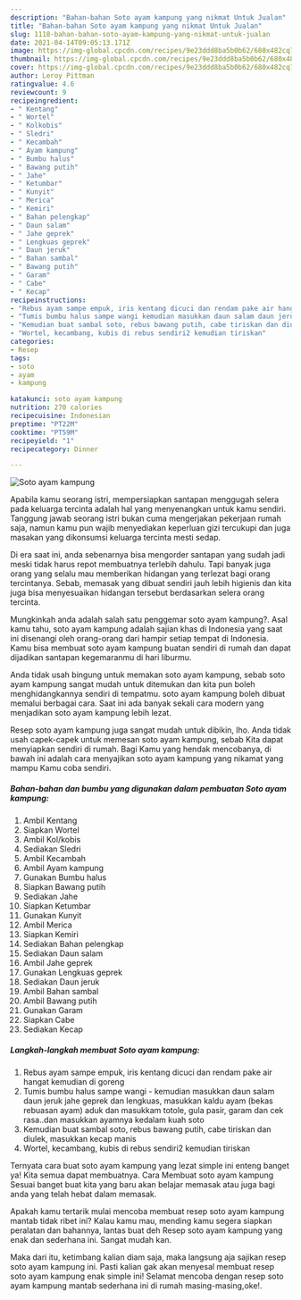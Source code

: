 ```yaml
---
description: "Bahan-bahan Soto ayam kampung yang nikmat Untuk Jualan"
title: "Bahan-bahan Soto ayam kampung yang nikmat Untuk Jualan"
slug: 1118-bahan-bahan-soto-ayam-kampung-yang-nikmat-untuk-jualan
date: 2021-04-14T09:05:13.171Z
image: https://img-global.cpcdn.com/recipes/9e23ddd8ba5b0b62/680x482cq70/soto-ayam-kampung-foto-resep-utama.jpg
thumbnail: https://img-global.cpcdn.com/recipes/9e23ddd8ba5b0b62/680x482cq70/soto-ayam-kampung-foto-resep-utama.jpg
cover: https://img-global.cpcdn.com/recipes/9e23ddd8ba5b0b62/680x482cq70/soto-ayam-kampung-foto-resep-utama.jpg
author: Leroy Pittman
ratingvalue: 4.6
reviewcount: 9
recipeingredient:
- " Kentang"
- " Wortel"
- " Kolkobis"
- " Sledri"
- " Kecambah"
- " Ayam kampung"
- " Bumbu halus"
- " Bawang putih"
- " Jahe"
- " Ketumbar"
- " Kunyit"
- " Merica"
- " Kemiri"
- " Bahan pelengkap"
- " Daun salam"
- " Jahe geprek"
- " Lengkuas geprek"
- " Daun jeruk"
- " Bahan sambal"
- " Bawang putih"
- " Garam"
- " Cabe"
- " Kecap"
recipeinstructions:
- "Rebus ayam sampe empuk, iris kentang dicuci dan rendam pake air hangat kemudian di goreng"
- "Tumis bumbu halus sampe wangi kemudian masukkan daun salam daun jeruk jahe geprek dan lengkuas, masukkan kaldu ayam (bekas rebuasan ayam) aduk dan masukkam totole, gula pasir, garam dan cek rasa..dan masukkan ayamnya kedalam kuah soto"
- "Kemudian buat sambal soto, rebus bawang putih, cabe tiriskan dan diulek, masukkan kecap manis"
- "Wortel, kecambang, kubis di rebus sendiri2 kemudian tiriskan"
categories:
- Resep
tags:
- soto
- ayam
- kampung

katakunci: soto ayam kampung 
nutrition: 270 calories
recipecuisine: Indonesian
preptime: "PT22M"
cooktime: "PT59M"
recipeyield: "1"
recipecategory: Dinner

---
```



![Soto ayam kampung](https://img-global.cpcdn.com/recipes/9e23ddd8ba5b0b62/680x482cq70/soto-ayam-kampung-foto-resep-utama.jpg)

Apabila kamu seorang istri, mempersiapkan santapan menggugah selera pada keluarga tercinta adalah hal yang menyenangkan untuk kamu sendiri. Tanggung jawab seorang istri bukan cuma mengerjakan pekerjaan rumah saja, namun kamu pun wajib menyediakan keperluan gizi tercukupi dan juga masakan yang dikonsumsi keluarga tercinta mesti sedap.

Di era  saat ini, anda sebenarnya bisa mengorder santapan yang sudah jadi meski tidak harus repot membuatnya terlebih dahulu. Tapi banyak juga orang yang selalu mau memberikan hidangan yang terlezat bagi orang tercintanya. Sebab, memasak yang dibuat sendiri jauh lebih higienis dan kita juga bisa menyesuaikan hidangan tersebut berdasarkan selera orang tercinta. 



Mungkinkah anda adalah salah satu penggemar soto ayam kampung?. Asal kamu tahu, soto ayam kampung adalah sajian khas di Indonesia yang saat ini disenangi oleh orang-orang dari hampir setiap tempat di Indonesia. Kamu bisa membuat soto ayam kampung buatan sendiri di rumah dan dapat dijadikan santapan kegemaranmu di hari liburmu.

Anda tidak usah bingung untuk memakan soto ayam kampung, sebab soto ayam kampung sangat mudah untuk ditemukan dan kita pun boleh menghidangkannya sendiri di tempatmu. soto ayam kampung boleh dibuat memalui berbagai cara. Saat ini ada banyak sekali cara modern yang menjadikan soto ayam kampung lebih lezat.

Resep soto ayam kampung juga sangat mudah untuk dibikin, lho. Anda tidak usah capek-capek untuk memesan soto ayam kampung, sebab Kita dapat menyiapkan sendiri di rumah. Bagi Kamu yang hendak mencobanya, di bawah ini adalah cara menyajikan soto ayam kampung yang nikamat yang mampu Kamu coba sendiri.

<!--inarticleads1-->

##### Bahan-bahan dan bumbu yang digunakan dalam pembuatan Soto ayam kampung:

1. Ambil  Kentang
1. Siapkan  Wortel
1. Ambil  Kol/kobis
1. Sediakan  Sledri
1. Ambil  Kecambah
1. Ambil  Ayam kampung
1. Gunakan  Bumbu halus
1. Siapkan  Bawang putih
1. Sediakan  Jahe
1. Siapkan  Ketumbar
1. Gunakan  Kunyit
1. Ambil  Merica
1. Siapkan  Kemiri
1. Sediakan  Bahan pelengkap
1. Sediakan  Daun salam
1. Ambil  Jahe geprek
1. Gunakan  Lengkuas geprek
1. Sediakan  Daun jeruk
1. Ambil  Bahan sambal
1. Ambil  Bawang putih
1. Gunakan  Garam
1. Siapkan  Cabe
1. Sediakan  Kecap




<!--inarticleads2-->

##### Langkah-langkah membuat Soto ayam kampung:

1. Rebus ayam sampe empuk, iris kentang dicuci dan rendam pake air hangat kemudian di goreng
1. Tumis bumbu halus sampe wangi - kemudian masukkan daun salam daun jeruk jahe geprek dan lengkuas, masukkan kaldu ayam (bekas rebuasan ayam) aduk dan masukkam totole, gula pasir, garam dan cek rasa..dan masukkan ayamnya kedalam kuah soto
1. Kemudian buat sambal soto, rebus bawang putih, cabe tiriskan dan diulek, masukkan kecap manis
1. Wortel, kecambang, kubis di rebus sendiri2 kemudian tiriskan




Ternyata cara buat soto ayam kampung yang lezat simple ini enteng banget ya! Kita semua dapat membuatnya. Cara Membuat soto ayam kampung Sesuai banget buat kita yang baru akan belajar memasak atau juga bagi anda yang telah hebat dalam memasak.

Apakah kamu tertarik mulai mencoba membuat resep soto ayam kampung mantab tidak ribet ini? Kalau kamu mau, mending kamu segera siapkan peralatan dan bahannya, lantas buat deh Resep soto ayam kampung yang enak dan sederhana ini. Sangat mudah kan. 

Maka dari itu, ketimbang kalian diam saja, maka langsung aja sajikan resep soto ayam kampung ini. Pasti kalian gak akan menyesal membuat resep soto ayam kampung enak simple ini! Selamat mencoba dengan resep soto ayam kampung mantab sederhana ini di rumah masing-masing,oke!.

